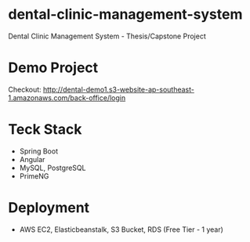 # dental-clinic-management-system
  Dental Clinic Management System - Thesis/Capstone Project 

# Demo Project
 Checkout: http://dental-demo1.s3-website-ap-southeast-1.amazonaws.com/back-office/login

# Teck Stack
 - Spring Boot
 - Angular
 - MySQL, PostgreSQL
 - PrimeNG

# Deployment
 - AWS EC2, Elasticbeanstalk, S3 Bucket, RDS (Free Tier - 1 year)
